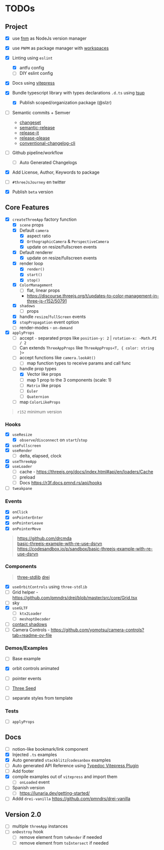 # TODOs

## Project

- [x] use [fnm](https://github.com/Schniz/fnm) as NodeJs version manager
- [x] use `PNPM` as package manager with [workspaces](https://pnpm.io/workspaces)
- [x] Linting using `eslint`
  - [x] antfu config
  - [ ] DIY eslint config
- [x] Docs using [vitepress](https://vitepress.dev/)
- [x] Bundle typescript library with types declarations `.d.ts` using [tsup](https://github.com/egoist/tsup)
  - [x] Publish scoped/organization package (@slzr)
- [ ] Semantic commits + Semver
  - [changeset](https://github.com/changesets/changesets)
  - [semantic-release](https://github.com/semantic-release/semantic-release)
  - [release-it](https://github.com/release-it/release-it)
  - [release-please](https://github.com/googleapis/release-please)
  - [conventional-changelog-cli](https://github.com/conventional-changelog/conventional-changelog)
- [ ] Github pipeline/workflow
  - [ ] Auto Generated Changelogs
- [x] Add License, Author, Keywords to package

- [ ] `#threeJsJourney` en twitter
- [x] Publish `beta` version

## Core Features

- [x] `createThreeApp` factory function
  - [x] `scene` props
  - [x] Default `camera`
    - [x] aspect ratio
    - [x] `OrthographicCamera` & `PerspectiveCamera`
    - [x] update on resize/fullscreen events
  - [x] Default renderer
    - [x] update on resize/fullscreen events
  - [x] render loop
    - [x] `render()`
    - [x] `start()`
    - [x] `stop()`
  - [x] `ColorManagement`
    - [ ] flat, linear props
    - https://discourse.threejs.org/t/updates-to-color-management-in-three-js-r152/50791
  - [x] `shadows`
     - [ ] props
  - [x] handle `resize`/`fullScreen` events
  - [x] `stopPropagation` event option
  - [ ] render-modes - `on-demand`

- [x] `applyProps`
  - [ ] accept `-` separated props like `position-y: 2` | `rotation-x: -Math.PI / 2`
  - [ ] Can extends `ThreeAppProps` like `ThreeAppProps<T, { color: string }>`
  - [ ] accept functions like `camera.lookAt()`
    - [ ] map function types to receive params and call func
  - [ ] handle prop types
    - [x] Vector like props
     - [ ] map 1 prop to the 3 components (scale: 1)
    - [ ] `Matrix` like props
    - [ ] `Euler`
    - [ ] `Quaternion`
  - [ ] map `ColorLikeProps`

> `r152` minimum version

### Hooks
- [x] `useResize`
  - [x] `observe`/`disconnect` on `start`/`stop`
- [x] `useFullscreen`
- [x] `useRender`
  - [ ] delta, elapsed, clock
- [x] `useThreeApp`
- [x] `useLoader`
  - [ ] cache - https://threejs.org/docs/index.html#api/en/loaders/Cache
  - [ ] preload
  - [ ] Docs https://r3f.docs.pmnd.rs/api/hooks
- [ ] `tweakpane`

### Events

- [x] `onClick`
- [x] `onPointerEnter`
- [x] `onPointerLeave`
- [x] `onPointerMove`

> https://github.com/drcmda <br />
> [basic-threejs-example-with-re-use-dsrvn](https://www.reddit.com/r/threejs/comments/w71x9b/do_you_guys_use_oop_for_your_threejs_projects/) <br />
> https://codesandbox.io/p/sandbox/basic-threejs-example-with-re-use-dsrvn <br />

### Components

> [three-stdlib](https://github.com/pmndrs/three-stdlib)
> [drei](https://github.com/pmndrs/drei)

- [x] `useOrbitControls` using `three-stdlib`
- [ ] Grid helper - https://github.com/pmndrs/drei/blob/master/src/core/Grid.tsx
- [ ] sky
- [x] `useGLTF`
  - [ ] `ktx2Loader`
  - [ ] `meshoptDecoder`
- [ ] [contact shadows](https://threejs.org/examples/webgl_shadow_contact.html)
- [ ] Camera Controls - https://github.com/yomotsu/camera-controls?tab=readme-ov-file

### Demos/Examples

- [ ] Base example
- [x] orbit controls animated
- [ ] pointer events
- [ ] [Three Seed](https://github.com/edwinwebb/three-seed)

- [ ] separate styles from template

### Tests
- [ ] `applyProps`

## Docs

- [ ] notion-like bookmark/link component
- [x] Injected `.ts` examples
- [x] Auto generated `stackblitz`/`codesanbox` examples
- [ ] Auto generated API Reference using [Typedoc Vitepress Plugin](https://typedoc-plugin-markdown.org/plugins/vitepress/quick-start)
- [ ] Add footer
- [x] compile examples out of `vitepress` and import them
  - [ ] `onLoaded` event
- [ ] Spanish version
  - [ ] https://lunaria.dev/getting-started/
- [ ] Addd `drei-vanilla`
  https://github.com/pmndrs/drei-vanilla

## Version **2.0**

- [ ] multiple `threeApp` instances
- [ ] `onDestroy` hook
  - [ ] remove element from `toRender` if needed
  - [ ] remove element from `toIntersect` if needed
